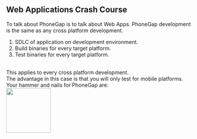 ##  Web Applications Crash Course

To talk about PhoneGap is to talk about Web Apps. PhoneGap development is the same as any cross platform development.

<ol>
    <li>SDLC of application on development environment.</li>
    <li>Build binaries for every target platform.</li>
    <li>Test binaries for every target platform.</li>
</ol>

<br>
This applies to every cross platform development. 
<br>
The advantage in this case is that you will only test for mobile platforms. 
<br>
Your hammer and nails for PhoneGap are:
<div class="row" style="align:center;">  
    <div class="col-xs-12 col-md-12">
        <img src="http://dropsha.re/files/1JjCawA/web-trifecta_html5_css3_js-strict.png" height="120">
    </div>
</div>
